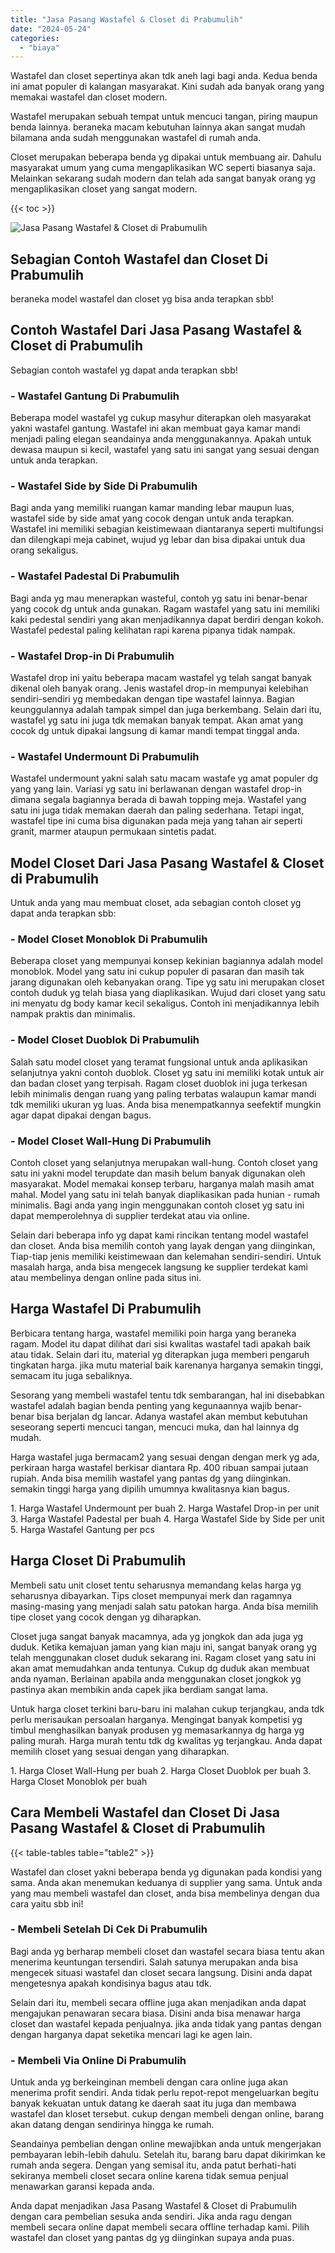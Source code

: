```yaml
---
title: "Jasa Pasang Wastafel & Closet di Prabumulih"
date: "2024-05-24"
categories: 
  - "biaya"
---
```


Wastafel dan closet sepertinya akan tdk aneh lagi bagi anda. Kedua benda ini amat populer di kalangan masyarakat. Kini sudah ada banyak orang yang memakai wastafel dan closet modern.

Wastafel merupakan sebuah tempat untuk mencuci tangan, piring maupun benda lainnya. beraneka macam kebutuhan lainnya akan sangat mudah bilamana anda sudah menggunakan wastafel di rumah anda.

Closet merupakan beberapa benda yg dipakai untuk membuang air. Dahulu masyarakat umum yang cuma mengaplikasikan WC seperti biasanya saja. Melainkan sekarang sudah modern dan telah ada sangat banyak orang yg mengaplikasikan closet yang sangat modern.

{{< toc >}}

![Jasa Pasang Wastafel & Closet di Prabumulih](/images/wastafel-closet-murah23.png)

## Sebagian Contoh Wastafel dan Closet Di Prabumulih

beraneka model wastafel dan closet yg bisa anda terapkan sbb!

## Contoh Wastafel Dari Jasa Pasang Wastafel & Closet di Prabumulih

Sebagian contoh wastafel yg dapat anda terapkan sbb!

### \- Wastafel Gantung Di Prabumulih

Beberapa model wastafel yg cukup masyhur diterapkan oleh masyarakat yakni wastafel gantung. Wastafel ini akan membuat gaya kamar mandi menjadi paling elegan seandainya anda menggunakannya. Apakah untuk dewasa maupun si kecil, wastafel yang satu ini sangat yang sesuai dengan untuk anda terapkan.

### \- Wastafel Side by Side Di Prabumulih

Bagi anda yang memiliki ruangan kamar manding lebar maupun luas, wastafel side by side amat yang cocok dengan untuk anda terapkan. Wastafel ini memiliki sebagian keistimewaan diantaranya seperti multifungsi dan dilengkapi meja cabinet, wujud yg lebar dan bisa dipakai untuk dua orang sekaligus.

### \- Wastafel Padestal Di Prabumulih

Bagi anda yg mau menerapkan wasteful, contoh yg satu ini benar-benar yang cocok dg untuk anda gunakan. Ragam wastafel yang satu ini memiliki kaki pedestal sendiri yang akan menjadikannya dapat berdiri dengan kokoh. Wastafel pedestal paling kelihatan rapi karena pipanya tidak nampak.

### \- Wastafel Drop-in Di Prabumulih

Wastafel drop ini yaitu beberapa macam wastafel yg telah sangat banyak dikenal oleh banyak orang. Jenis wastafel drop-in mempunyai kelebihan sendiri-sendiri yg membedakan dengan tipe wastafel lainnya. Bagian keunggulannya adalah tampak simpel dan juga berkembang. Selain dari itu, wastafel yg satu ini juga tdk memakan banyak tempat. Akan amat yang cocok dg untuk dipakai langsung di kamar mandi tempat tinggal anda.

### \- Wastafel Undermount Di Prabumulih

Wastafel undermount yakni salah satu macam wastafe yg amat populer dg yang yang lain. Variasi yg satu ini berlawanan dengan wastafel drop-in dimana segala bagiannya berada di bawah topping meja. Wastafel yang satu ini juga tidak memakan daerah dan paling sederhana. Tetapi ingat, wastafel tipe ini cuma bisa digunakan pada meja yang tahan air seperti granit, marmer ataupun permukaan sintetis padat.

## Model Closet Dari Jasa Pasang Wastafel & Closet di Prabumulih

Untuk anda yang mau membuat closet, ada sebagian contoh closet yg dapat anda terapkan sbb:

### \- Model Closet Monoblok Di Prabumulih

Beberapa closet yang mempunyai konsep kekinian bagiannya adalah model monoblok. Model yang satu ini cukup populer di pasaran dan masih tak jarang digunakan oleh kebanyakan orang. Tipe yg satu ini merupakan closet contoh duduk yg telah biasa yang diaplikasikan. Wujud dari closet yang satu ini menyatu dg body kamar kecil sekaligus. Contoh ini menjadikannya lebih nampak praktis dan minimalis.

### \- Model Closet Duoblok Di Prabumulih

Salah satu model closet yang teramat fungsional untuk anda aplikasikan selanjutnya yakni contoh duoblok. Closet yg satu ini memiliki kotak untuk air dan badan closet yang terpisah. Ragam closet duoblok ini juga terkesan lebih minimalis dengan ruang yang paling terbatas walaupun kamar mandi tdk memiliki ukuran yg luas. Anda bisa menempatkannya seefektif mungkin agar dapat dipakai dengan bagus.

### \- Model Closet Wall-Hung Di Prabumulih

Contoh closet yang selanjutnya merupakan wall-hung. Contoh closet yang satu ini yakni model terupdate dan masih belum banyak digunakan oleh masyarakat. Model memakai konsep terbaru, harganya malah masih amat mahal. Model yang satu ini telah banyak diaplikasikan pada hunian - rumah minimalis. Bagi anda yang ingin menggunakan contoh closet yg satu ini dapat memperolehnya di supplier terdekat atau via online.

Selain dari beberapa info yg dapat kami rincikan tentang model wastafel dan closet. Anda bisa memilih contoh yang layak dengan yang diinginkan, Tiap-tiap jenis memiliki keistimewaan dan kelemahan sendiri-sendiri. Untuk masalah harga, anda bisa mengecek langsung ke supplier terdekat kami atau membelinya dengan online pada situs ini.

## Harga Wastafel Di Prabumulih

Berbicara tentang harga, wastafel memiliki poin harga yang beraneka ragam. Model itu dapat dilihat dari sisi kwalitas wastafel tadi apakah baik atau tidak. Selain dari itu, material yg diterapkan juga memberi pengaruh tingkatan harga. jika mutu material baik karenanya harganya semakin tinggi, semacam itu juga sebaliknya.

Sesorang yang membeli wastafel tentu tdk sembarangan, hal ini disebabkan wastafel adalah bagian benda penting yang kegunaannya wajib benar-benar bisa berjalan dg lancar. Adanya wastafel akan membut kebutuhan seseorang seperti mencuci tangan, mencuci muka, dan hal lainnya dg mudah.

Harga wastafel juga bermacam2 yang sesuai dengan dengan merk yg ada, perkiraan harga wastafel berkisar diantara Rp. 400 ribuan sampai jutaan rupiah. Anda bisa memilih wastafel yang pantas dg yang diinginkan. semakin tinggi harga yang dipilih umumnya kwalitasnya kian bagus.

1\. Harga Wastafel Undermount per buah 2. Harga Wastafel Drop-in per unit 3. Harga Wastafel Padestal per buah 4. Harga Wastafel Side by Side per unit 5. Harga Wastafel Gantung per pcs

## Harga Closet Di Prabumulih

Membeli satu unit closet tentu seharusnya memandang kelas harga yg seharusnya dibayarkan. Tips closet mempunyai merk dan ragamnya masing-masing yang menjadi salah satu patokan harga. Anda bisa memilih tipe closet yang cocok dengan yg diharapkan.

Closet juga sangat banyak macamnya, ada yg jongkok dan ada juga yg duduk. Ketika kemajuan jaman yang kian maju ini, sangat banyak orang yg telah menggunakan closet duduk sekarang ini. Ragam closet yang satu ini akan amat memudahkan anda tentunya. Cukup dg duduk akan membuat anda nyaman. Berlainan apabila anda menggunakan closet jongkok yg pastinya akan membikin anda capek jika berdiam sangat lama.

Untuk harga closet terkini baru-baru ini malahan cukup terjangkau, anda tdk perlu merisaukan persoalan harganya. Mengingat banyak kompetisi yg timbul menghasilkan banyak produsen yg memasarkannya dg harga yg paling murah. Harga murah tentu tdk dg kwalitas yg terjangkau. Anda dapat memilih closet yang sesuai dengan yang diharapkan.

1\. Harga Closet Wall-Hung per buah 2. Harga Closet Duoblok per buah 3. Harga Closet Monoblok per buah

## Cara Membeli Wastafel dan Closet Di Jasa Pasang Wastafel & Closet di Prabumulih

{{< table-tables table="table2" >}}

Wastafel dan closet yakni beberapa benda yg digunakan pada kondisi yang sama. Anda akan menemukan keduanya di supplier yang sama. Untuk anda yang mau membeli wastafel dan closet, anda bisa membelinya dengan dua cara yaitu sbb ini!

### \- Membeli Setelah Di Cek Di Prabumulih

Bagi anda yg berharap membeli closet dan wastafel secara biasa tentu akan menerima keuntungan tersendiri. Salah satunya merupakan anda bisa mengecek situasi wastafel dan closet secara langsung. Disini anda dapat mengetesnya apakah kondisinya bagus atau tdk.

Selain dari itu, membeli secara offline juga akan menjadikan anda dapat mengajukan penawaran secara biasa. Disini anda bisa menawar harga closet dan wastafel kepada penjualnya. jika anda tidak yang pantas dengan dengan harganya dapat seketika mencari lagi ke agen lain.

### \- Membeli Via Online Di Prabumulih

Untuk anda yg berkeinginan membeli dengan cara online juga akan menerima profit sendiri. Anda tidak perlu repot-repot mengeluarkan begitu banyak kekuatan untuk datang ke daerah saat itu juga dan membawa wastafel dan kloset tersebut. cukup dengan membeli dengan online, barang akan datang dengan sendirinya hingga ke rumah.

Seandainya pembelian dengan online mewajibkan anda untuk mengerjakan pembayaran lebih-lebih dahulu. Setelah itu, barang baru dapat dikirimkan ke rumah anda segera. Dengan yang semisal itu, anda patut berhati-hati sekiranya membeli closet secara online karena tidak semua penjual menawarkan garansi kepada anda.

Anda dapat menjadikan Jasa Pasang Wastafel & Closet di Prabumulih dengan cara pembelian sesuka anda sendiri. Jika anda ragu dengan membeli secara online dapat membeli secara offline terhadap kami. Pilih wastafel dan closet yang pantas dg yg diinginkan supaya anda puas.
